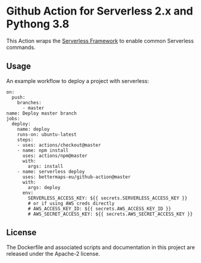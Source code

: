 # Github Action for Serverless 2.x and Pythong 3.8

This Action wraps the [Serverless Framework](https://serverless.com) to enable common Serverless commands.

## Usage
An example workflow to deploy a project with serverless:


```
on:
  push:
    branches:
      - master
name: Deploy master branch
jobs:
  deploy:
    name: deploy
    runs-on: ubuntu-latest
    steps:
    - uses: actions/checkout@master
    - name: npm install
      uses: actions/npm@master
      with:
        args: install
    - name: serverless deploy
      uses: bettermaps-eu/github-action@master
      with:
        args: deploy
      env:
        SERVERLESS_ACCESS_KEY: ${{ secrets.SERVERLESS_ACCESS_KEY }}
        # or if using AWS creds directly
        # AWS_ACCESS_KEY_ID: ${{ secrets.AWS_ACCESS_KEY_ID }}
        # AWS_SECRET_ACCESS_KEY: ${{ secrets.AWS_SECRET_ACCESS_KEY }}
```

## License

The Dockerfile and associated scripts and documentation in this project are released under the Apache-2 license.
